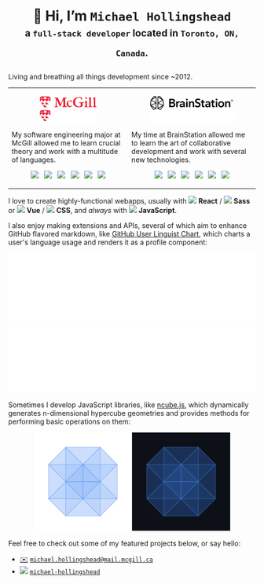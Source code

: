 <h1 align="center">
  👋 Hi, I’m <code>Michael Hollingshead</code>
  <div align="center" dir="auto">
    <sub><sup>a <code>full-stack developer</code> located in <code>Toronto, ON, Canada</code>.</sup></sub>
  </div>
</h1>

Living and breathing all things development since ~2012.

<table>
    <tr>
        <td valign="top">
            <p align="center">
                <img src="./assets/mcgill-light.svg#gh-light-mode-only" height="28" align="middle" /><img src="./assets/mcgill-dark.svg#gh-dark-mode-only" height="28" align="middle" />
            </p>
            <p>My software engineering major at McGill allowed me to learn crucial theory and work with a multitude of languages.</p>
            <p align="center">
                <img src="https://cdn.jsdelivr.net/gh/devicons/devicon/icons/bash/bash-original.svg" height="24" /> &nbsp; <img src="https://cdn.jsdelivr.net/gh/devicons/devicon/icons/python/python-plain.svg" height="24" /> &nbsp; <img src="https://cdn.jsdelivr.net/gh/devicons/devicon/icons/java/java-original.svg" height="24" /> &nbsp; <img src="https://cdn.jsdelivr.net/gh/devicons/devicon/icons/cplusplus/cplusplus-original.svg" height="24" /> &nbsp; <img src="https://cdn.jsdelivr.net/gh/devicons/devicon/icons/ocaml/ocaml-original.svg" height="24" /> &nbsp; <img src="https://cdn.jsdelivr.net/gh/devicons/devicon/icons/typescript/typescript-original.svg" height="24" />
            </p>
        </td>
        <td valign="top">
            <p align="center">
                <img src="./assets/brainstation-light.svg#gh-light-mode-only" height="28" align="middle" /><img src="./assets/brainstation-dark.svg#gh-dark-mode-only" height="28" align="middle" />
            </p>
            <p>My time at BrainStation allowed me to learn the art of collaborative development and work with several new technologies.</p>
            <p align="center">
                <img src="https://cdn.jsdelivr.net/gh/devicons/devicon/icons/react/react-original.svg" height="24" /> &nbsp; <img src="https://cdn.jsdelivr.net/gh/devicons/devicon/icons/sass/sass-original.svg" height="24" /> &nbsp; <img src="https://cdn.jsdelivr.net/gh/devicons/devicon/icons/nodejs/nodejs-original.svg" height="24" /> &nbsp; <img src="https://cdn.jsdelivr.net/gh/devicons/devicon/icons/express/express-original.svg" height="24" /> &nbsp; <img src="https://cdn.jsdelivr.net/gh/devicons/devicon/icons/mysql/mysql-original.svg" height="24" /> &nbsp; <img src="https://cdn.jsdelivr.net/gh/devicons/devicon/icons/amazonwebservices/amazonwebservices-original.svg" height="24" />
            </p>
        </td>
    </tr>
</table>

I love to create highly-functional webapps, usually with <img src="https://cdn.jsdelivr.net/gh/devicons/devicon/icons/react/react-original.svg" height="14" /> **React** / <img src="https://cdn.jsdelivr.net/gh/devicons/devicon/icons/sass/sass-original.svg" height="14" /> **Sass** or <img src="https://cdn.jsdelivr.net/gh/devicons/devicon/icons/vuejs/vuejs-original.svg" height="14" /> **Vue** / <img src="https://cdn.jsdelivr.net/gh/devicons/devicon/icons/css3/css3-original.svg" height="14" /> **CSS**, and *always* with <img src="https://cdn.jsdelivr.net/gh/devicons/devicon/icons/javascript/javascript-original.svg" height="14" /> **JavaScript**.

I also enjoy making extensions and APIs, several of which aim to enhance GitHub flavored markdown, like [GitHub User Linguist Chart](https://github.com/mhollingshead/github-user-linguist-chart), which charts a user's language usage and renders it as a profile component:

<p align="center">
    <img src="./assets/linguist-chart-light.svg#gh-light-mode-only" /><img src="./assets/linguist-chart-dark.svg#gh-dark-mode-only" />
</p>

Sometimes I develop JavaScript libraries, like [ncube.js](https://github.com/mhollingshead/ncube), which dynamically generates n-dimensional hypercube geometries and provides methods for performing basic operations on them:

<p align="center">
    <img src="./assets/ncube-light.gif#gh-light-mode-only" height="200" /><img src="./assets/ncube-dark.gif#gh-dark-mode-only" height="200" />
</p>

Feel free to check out some of my featured projects below, or say hello:

* [✉️](mailto:michael.hollingshead@mail.mcgill.ca) [`michael.hollingshead@mail.mcgill.ca`](mailto:michael.hollingshead@mail.mcgill.ca)
* [<img src="https://cdn.jsdelivr.net/gh/devicons/devicon/icons/linkedin/linkedin-original.svg" height="18" />](https://www.linkedin.com/in/michael-hollingshead/) [`michael-hollingshead`](https://www.linkedin.com/in/michael-hollingshead/)

 
 
 
 
 
 
